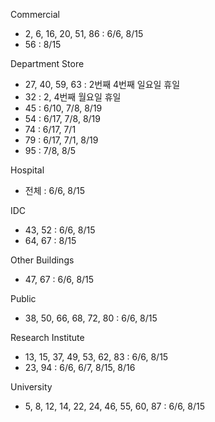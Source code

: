 Commercial
- 2, 6, 16, 20, 51, 86 : 6/6, 8/15
- 56 : 8/15


Department Store
- 27, 40, 59, 63 : 2번째 4번째 일요일 휴일
- 32 : 2, 4번째 월요일 휴일
- 45 : 6/10, 7/8, 8/19
- 54 : 6/17, 7/8, 8/19
- 74 : 6/17, 7/1
- 79 : 6/17, 7/1, 8/19
- 95 : 7/8, 8/5

Hospital
- 전체 : 6/6, 8/15

IDC
- 43, 52 : 6/6, 8/15
- 64, 67 : 8/15

Other Buildings
- 47, 67 : 6/6, 8/15

Public
- 38, 50, 66, 68, 72, 80 : 6/6, 8/15

Research Institute
- 13, 15, 37, 49, 53, 62, 83 : 6/6, 8/15
- 23, 94 : 6/6, 6/7, 8/15, 8/16

University
- 5, 8, 12, 14, 22, 24, 46, 55, 60, 87 : 6/6, 8/15